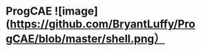 # ProgCAE                     ![image](https://github.com/BryantLuffy/ProgCAE/blob/master/shell.png）
